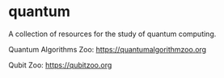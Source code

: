 # quantum
A collection of resources for the study of quantum computing.


Quantum Algorithms Zoo: https://quantumalgorithmzoo.org

Qubit Zoo: https://qubitzoo.org


